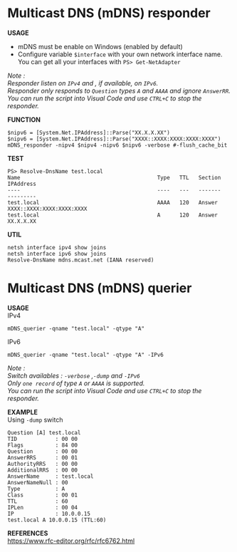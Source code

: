 # Multicast DNS (mDNS) responder

**USAGE**  
- mDNS must be enable on Windows (enabled by default)  
- Configure variable `$interface` with your own network interface name.  
  You can get all your interfaces with `PS> Get-NetAdapter` 

*Note :  
Responder listen on `IPv4` and , if available, on `IPv6`.  
Responder only responds to `Question` types `A` and `AAAA` and ignore `AnswerRR`.  
You can run the script into Visual Code and use `CTRL+C` to stop the responder.*  

**FUNCTION**  
```
$nipv6 = [System.Net.IPAddress]::Parse("XX.X.X.XX")  
$nipv6 = [System.Net.IPAddress]::Parse("XXXX::XXXX:XXXX:XXXX:XXXX")   
mDNS_responder -nipv4 $nipv4 -nipv6 $nipv6 -verbose #-flush_cache_bit
```

**TEST**  
```
PS> Resolve-DnsName test.local  
Name                                           Type   TTL   Section    IPAddress
----                                           ----   ---   -------    ---------
test.local                                     AAAA   120   Answer     XXXX::XXXX:XXXX:XXXX:XXXX
test.local                                     A      120   Answer     XX.X.X.XX
```


**UTIL**  
```
netsh interface ipv4 show joins
netsh interface ipv6 show joins
Resolve-DnsName mdns.mcast.net (IANA reserved) 
```


    
# Multicast DNS (mDNS) querier

**USAGE**  
  IPv4 
  ```
  mDNS_querier -qname "test.local" -qtype "A"
  ```  
  IPv6
  ```
  mDNS_querier -qname "test.local" -qtype "A" -IPv6
  ```

*Note :  
Switch availables : `-verbose` ,`-dump` and `-IPv6`  
Only `one record` of type `A` or `AAAA` is supported.  
You can run the script into Visual Code and use `CTRL+C` to stop the responder.*    
  
**EXAMPLE**  
Using `-dump` switch  
```
Question [A] test.local
TID            : 00 00
Flags          : 84 00
Question       : 00 00
AnswerRRS      : 00 01
AuthorityRRS   : 00 00
AdditionalRRS  : 00 00
AnswerName     : test.local
AnswerNameNull : 00
Type           : A
Class          : 00 01
TTL            : 60
IPLen          : 00 04
IP             : 10.0.0.15
test.local A 10.0.0.15 (TTL:60)
```

  
**REFERENCES**  
https://www.rfc-editor.org/rfc/rfc6762.html  
